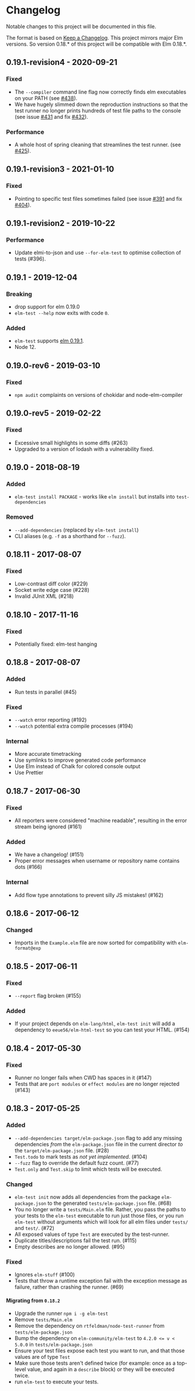 # Changelog

Notable changes to this project will be documented in this file.

The format is based on [Keep a Changelog](http://keepachangelog.com/).
This project mirrors major Elm versions. So version 0.18.\* of this project will
be compatible with Elm 0.18.\*.

## 0.19.1-revision4 - 2020-09-21

### Fixed

- The `--compiler` command line flag now correctly finds elm executables on your PATH (see [#438](https://github.com/rtfeldman/node-test-runner/pull/438)).
- We have hugely slimmed down the reproduction instructions so that the test runner no longer prints hundreds of test file paths to the console (see issue [#431](https://github.com/rtfeldman/node-test-runner/issues/431) and fix [#432](https://github.com/rtfeldman/node-test-runner/pull/432)).

### Performance

- A whole host of spring cleaning that streamlines the test runner. (see [#425](https://github.com/rtfeldman/node-test-runner/pull/425)).

## 0.19.1-revision3 - 2021-01-10

### Fixed

- Pointing to specific test files sometimes failed (see issue [#391](https://github.com/rtfeldman/node-test-runner/issues/391) and fix [#404](https://github.com/rtfeldman/node-test-runner/pull/404)).

## 0.19.1-revision2 - 2019-10-22

### Performance

- Update elmi-to-json and use `--for-elm-test` to optimise collection of tests (#396).

## 0.19.1 - 2019-12-04

### Breaking

- drop support for elm 0.19.0
- `elm-test --help` now exits with code `0`.

### Added

- `elm-test` supports [elm 0.19.1](https://elm-lang.org/news/the-syntax-cliff).
- Node 12.

## 0.19.0-rev6 - 2019-03-10

### Fixed

- `npm audit` complaints on versions of chokidar and node-elm-compiler

## 0.19.0-rev5 - 2019-02-22

### Fixed

- Excessive small highlights in some diffs (#263)
- Upgraded to a version of lodash with a vulnerability fixed.

## 0.19.0 - 2018-08-19

### Added

- `elm-test install PACKAGE` - works like `elm install` but installs into `test-dependencies`

### Removed

- `--add-dependencies` (replaced by `elm-test install`)
- CLI aliases (e.g. `-f` as a shorthand for `--fuzz`).

## 0.18.11 - 2017-08-07

### Fixed

- Low-contrast diff color (#229)
- Socket write edge case (#228)
- Invalid JUnit XML (#218)

## 0.18.10 - 2017-11-16

### Fixed

- Potentially fixed: elm-test hanging

## 0.18.8 - 2017-08-07

### Added

- Run tests in parallel (#45)

### Fixed

- `--watch` error reporting (#192)
- `--watch` potential extra compile processes (#194)

### Internal

- More accurate timetracking
- Use symlinks to improve generated code performance
- Use Elm instead of Chalk for colored console output
- Use Prettier

## 0.18.7 - 2017-06-30

### Fixed

- All reporters were considered "machine readable", resulting in the error
  stream being ignored (#161)

### Added

- We have a changelog! (#151)
- Proper error messages when username or repository name contains dots (#166)

### Internal

- Add flow type annotations to prevent silly JS mistakes! (#162)

## 0.18.6 - 2017-06-12

### Changed

- Imports in the `Example.elm` file are now sorted for compatibility with
  `elm-format@exp`

## 0.18.5 - 2017-06-11

### Fixed

- `--report` flag broken (#155)

### Added

- If your project depends on `elm-lang/html`, `elm-test init` will add a
  dependency to `eeue56/elm-html-test` so you can test your HTML. (#154)

## 0.18.4 - 2017-05-30

### Fixed

- Runner no longer fails when CWD has spaces in it (#147)
- Tests that are `port modules` or `effect modules` are no longer rejected (#143)

## 0.18.3 - 2017-05-25

### Added

- `--add-dependencies target/elm-package.json` flag to add any missing
  dependencies _from_ the `elm-package.json` file in the current director _to_ the
  `target/elm-package.json` file. (#28)
- `Test.todo` to mark tests as _not yet implemented_. (#104)
- `--fuzz` flag to override the default fuzz count. (#77)
- `Test.only` and `Test.skip` to limit which tests will be executed.

### Changed

- `elm-test init` now adds all dependencies from the package `elm-package.json`
  to the generated `tests/elm-package.json` file. (#68)
- You no longer write a `tests/Main.elm` file. Rather, you pass the paths to
  your tests to the `elm-test` executable to run just those files, or you run
  `elm-test` without arguments which will look for all elm files under `tests/`
  and `test/`. (#72)
- All exposed values of type `Test` are executed by the test-runner.
- Duplicate titles/descriptions fail the test run. (#115)
- Empty describes are no longer allowed. (#95)

### Fixed

- Ignores `elm-stuff` (#100)
- Tests that throw a runtime exception fail with the exception message as
  failure, rather than crashing the runner. (#69)

#### Migrating from `0.18.2`

- Upgrade the runner `npm i -g elm-test`
- Remove `tests/Main.elm`
- Remove the dependency on `rtfeldman/node-test-runner` from
  `tests/elm-package.json`
- Bump the dependency on `elm-community/elm-test` to `4.2.0 <= v < 5.0.0` in
  `tests/elm-package.json`
- Ensure your test files expose each test you want to run, and that those values
  are of type `Test`
- Make sure those tests aren't defined twice (for example: once as a top-level
  value, and again in a `describe` block) or they will be executed twice.
- run `elm-test` to execute your tests.

